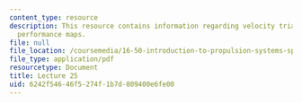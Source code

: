```yaml
---
content_type: resource
description: This resource contains information regarding velocity triangles; compressor
  performance maps.
file: null
file_location: /coursemedia/16-50-introduction-to-propulsion-systems-spring-2012/6242f54646f5274f1b7d809400e6fe00_MIT16_50S12_lec25.pdf
file_type: application/pdf
resourcetype: Document
title: Lecture 25
uid: 6242f546-46f5-274f-1b7d-809400e6fe00
---
```

